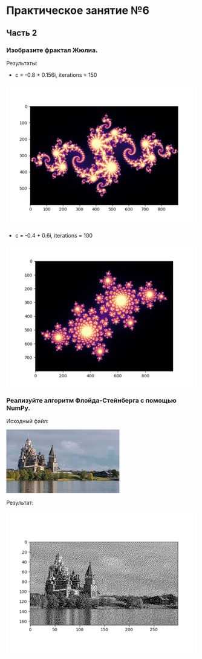 # Практическое занятие №6

## Часть 2

### Изобразите фрактал Жюлиа.

Результаты:

* c = -0.8 + 0.156i, iterations = 150

![julia](assets/julia1.png)

* c = -0.4 + 0.6i, iterations = 100

![julia](assets/julia2.png)

### Реализуйте алгоритм Флойда-Стейнберга с помощью NumPy.

Исходный файл:

![dither](dither/dither.jpeg)

Результат:

![dither](assets/dither_result.png)
